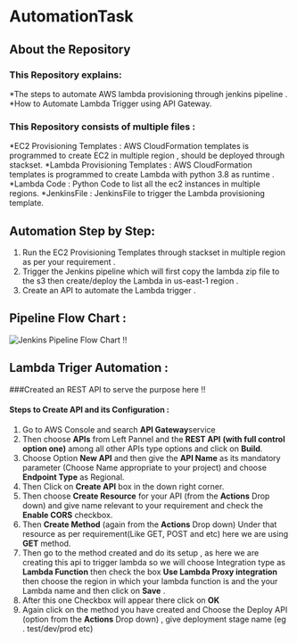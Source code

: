 # AutomationTask

## About the Repository
### This Repository explains:
*The steps to automate AWS lambda provisioning through jenkins pipeline .
*How to Automate Lambda Trigger using API Gateway.

### This Repository consists of multiple files :
*EC2 Provisioning Templates : AWS CloudFormation templates is programmed to create EC2 in multiple region , should be deployed through stackset.
*Lambda Provisioning Templates : AWS CloudFormation templates is programmed to create Lambda with python 3.8 as runtime .
*Lambda Code : Python Code to list all the ec2 instances in multiple regions.
*JenkinsFile : JenkinsFile to trigger the Lambda provisioning template.

## Automation Step by Step:
1. Run the EC2 Provisioning Templates through stackset in multiple region as per your requirement .
2. Trigger the Jenkins pipeline which will first copy the lambda zip file to the s3 then create/deploy the Lambda in us-east-1 region .
3. Create an API to automate the Lambda trigger .

## Pipeline Flow Chart :

![Jenkins Pipeline Flow Chart !!](https://github.com/trisha2694/LambdaAutomation/PipelineFlowChart.png?raw=true)

## Lambda Triger Automation :
###Created an REST API to serve the purpose here !!
#### Steps to Create API and its Configuration :
1. Go to AWS Console and search **API Gateway**service
2. Then choose **APIs** from Left Pannel and the **REST API** __(with full control option one)__ among all other APIs type options and click on **Build**.
3. Choose Option **New API** and then give the __API Name__ as its mandatory parameter (Choose Name appropriate to your project) and choose __Endpoint Type__ as Regional.
4. Then Click on **Create API** box in the down right corner.
5. Then choose **Create Resource** for your API (from the **Actions** Drop down) and give name relevant to your requirement and check the **Enable CORS** checkbox.
6. Then **Create Method** (again from the **Actions** Drop down) Under that resource as per requirement(Like GET, POST and etc) here we are using **GET** method.
7. Then go to the method created and do its setup , as here we are creating this api to trigger lambda so we will choose Integration type as **Lambda Function** then check the box **Use Lambda Proxy integration** then choose the region in which your lambda function is and the your Lambda name and then click on **Save** .
8. After this one Checkbox will appear there click on **OK**
9. Again click on the method you have created and Choose the Deploy API (option from the **Actions** Drop down) , give deployment stage name (eg . test/dev/prod etc)

